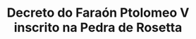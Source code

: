 ---
layout: quote
permalink: /gl/
langtag: gl
type: modern
script: Latn
langName: Galego
englishLangName: Galician
title: Decreto do Faraón Ptolomeo V inscrito na Pedra de Rosetta
quote: Copias deste Decreto serán cortadas en hieróglifos, demóticos, e grego en lousas de basalto e colocadas nos templos de primeira, segunda, e terceira orde ao lado da estatua de Ptolomeo, o deus eterno.
reference: Decretos de Ptolomeo V na Pedra de Rosetta, 196 a.C., British Museum.
imageAlt: Moeda com a face de Ptolomeo V
selectAriaLabel: Selecciona un idioma
buttonRandom: Aleatorio
direction: ltr
---